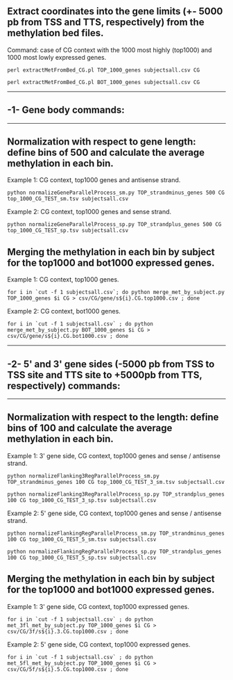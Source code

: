 ## Extract coordinates into the gene limits (+- 5000 pb from TSS and TTS, respectively) from the methylation bed files.

Command: case of CG context with the 1000 most highly (top1000) and 1000 most lowly expressed genes. 

```perl extractMetFromBed_CG.pl TOP_1000_genes subjectsall.csv CG```

```perl extractMetFromBed_CG.pl BOT_1000_genes subjectsall.csv CG```





---------------------------
##  -1- Gene body commands:
---------------------------

## Normalization with respect to gene length: define bins of 500 and calculate the average methylation in each bin.

Example 1: CG context, top1000 genes and antisense strand.

```python normalizeGeneParallelProcess_sm.py TOP_strandminus_genes 500 CG top_1000_CG_TEST_sm.tsv subjectsall.csv```


Example 2: CG context, top1000 genes and sense strand.

```python normalizeGeneParallelProcess_sp.py TOP_strandplus_genes 500 CG top_1000_CG_TEST_sp.tsv subjectsall.csv```



## Merging the methylation in each bin by subject for the top1000 and bot1000 expressed genes.

Example 1: CG context, top1000 genes.

```for i in `cut -f 1 subjectsall.csv`; do python merge_met_by_subject.py TOP_1000_genes $i CG > csv/CG/gene/s${i}.CG.top1000.csv ; done```


Example 2: CG context, bot1000 genes.

```for i in `cut -f 1 subjectsall.csv` ; do python merge_met_by_subject.py BOT_1000_genes $i CG > csv/CG/gene/s${i}.CG.bot1000.csv ; done```




------------------------------------------------------------------------------------------------------------------------
## -2-  5' and 3' gene sides (-5000 pb from TSS to TSS site and TTS site to +5000pb from TTS, respectively) commands:
------------------------------------------------------------------------------------------------------------------------

## Normalization with respect to the length: define bins of 100 and calculate the average methylation in each bin.

Example 1: 3' gene side, CG context, top1000 genes and sense / antisense strand.

```python normalizeFlanking3RegParallelProcess_sm.py TOP_strandminus_genes 100 CG top_1000_CG_TEST_3_sm.tsv subjectsall.csv```

```python normalizeFlanking3RegParallelProcess_sp.py TOP_strandplus_genes 100 CG top_1000_CG_TEST_3_sp.tsv subjectsall.csv```


Example 2: 5' gene side, CG context, top1000 genes and sense / antisense strand.

```python normalizeFlankingRegParallelProcess_sm.py TOP_strandminus_genes 100 CG top_1000_CG_TEST_5_sm.tsv subjectsall.csv```

```python normalizeFlankingRegParallelProcess_sp.py TOP_strandplus_genes 100 CG top_1000_CG_TEST_5_sp.tsv subjectsall.csv```



## Merging the methylation in each bin by subject for the top1000 and bot1000 expressed genes.

Example 1: 3' gene side, CG context, top1000 expressed genes.

```for i in `cut -f 1 subjectsall.csv` ; do python met_3fl_met_by_subject.py TOP_1000_genes $i CG > csv/CG/3f/s${i}.3.CG.top1000.csv ; done```


Example 2: 5' gene side, CG context, top1000 expressed genes.

```for i in `cut -f 1 subjectsall.csv` ; do python met_5fl_met_by_subject.py TOP_1000_genes $i CG > csv/CG/5f/s${i}.5.CG.top1000.csv ; done```
